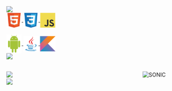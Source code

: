 <div>
  <a href="https://github.com/Refluenchai">
  <img align="left" cheight="180em" src="https://github-readme-stats.vercel.app/api?username=Refluenchai&hide_title=true&show_icons=true&theme=algolia&include_all_commits=true&count_private=true&bg_color=00FFFFFF&hide_border=true">
  <div style="display: inline_block"><br>
    <img align="center" alt="CSS" height="40" width="40" src="https://raw.githubusercontent.com/devicons/devicon/master/icons/html5/html5-original.svg">
    <img align="center" alt="HTML" height="40" width="40" src="https://raw.githubusercontent.com/devicons/devicon/master/icons/css3/css3-original.svg">
    <img align="center" alt="HTML" height="40" width="40" src="https://raw.githubusercontent.com/devicons/devicon/master/icons/javascript/javascript-original.svg"><br><br>
    <img align="center" alt="ANDROID" height="50" width="40" src="https://raw.githubusercontent.com/devicons/devicon/master/icons/android/android-original.svg">
    <img align="center" alt="JAVA" height="40" width="40" src="https://raw.githubusercontent.com/devicons/devicon/master/icons/java/java-original.svg">
    <img align="center" alt="KOTLIN" height="40" width="40" src="https://raw.githubusercontent.com/devicons/devicon/master/icons/kotlin/kotlin-original.svg">
  </div>
  <img height="180em" src="https://github-readme-stats.vercel.app/api/top-langs/?username=Refluenchai&layout=compact&langs_count=7&theme=algolia&hide_title=true&bg_color=transparent&hide_border=true">
    
</div>
  
<div><img width="148" height="128" align="right" alt="SONIC"src="https://64.media.tumblr.com/tumblr_m1tqfkfGgh1rnep7do1_500.gifv"></div>


## 
  
<div> 
  <a href="https://instagram.com/viicthorqs/" target="_blank"><img src="https://img.shields.io/badge/-Instagram-%23E4405F?style=for-the-badge&logo=instagram&logoColor=white"           target="_blank"></a><br>
  <a href="https://www.linkedin.com/in/viicthorqs/" target="_blank"><img src="https://img.shields.io/badge/-LinkedIn-%230077B5?style=for-the-badge&logo=linkedin&logoColor=white"       target="_blank"></a> 
</div>
